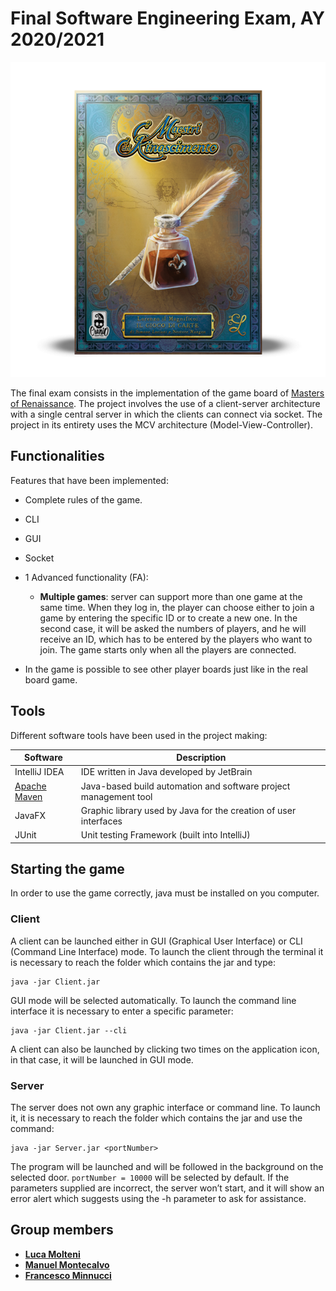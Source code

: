 # Final Software Engineering Exam, AY 2020/2021
![alt text](src/main/resources/images/Masters-of-Renaissance.png)


The final exam consists in the implementation of the game board of [Masters of Renaissance](http://www.craniocreations.it/prodotto/masters-of-renaissance/). 
The project involves the use of a client-server architecture with a single central server in 
which the clients can connect via socket. The project in its entirety uses the MCV architecture 
(Model-View-Controller).

## Functionalities
Features that have been implemented:
- Complete rules of the game.
- CLI
- GUI
- Socket
- 1 Advanced functionality (FA):
  - **Multiple games**: server can support more than one game at the same time.
    When they log in, the player can choose either to join a game by entering 
    the specific ID or to create a new one. In the second case, it will be asked 
    the numbers of players, and he will receive an ID, which has to be entered by 
    the players who want to join. The game starts only when all the players are connected. 

- In the game is possible to see other player boards just like in the real board game.

## Tools
Different software tools have been used in the project making:

|Software|Description|
|-------------|-----|
|IntelliJ IDEA| IDE written in Java developed by JetBrain|
|[Apache Maven](https://maven.apache.org)|Java-based build automation and software project management tool|
|JavaFX|Graphic library used by Java for the creation of user interfaces|
|JUnit|Unit testing Framework (built into IntelliJ)|


## Starting the game
In order to use the game correctly, java must be installed on you computer.

### Client
A client can be launched either in GUI (Graphical User Interface) or CLI 
(Command Line Interface) mode. To launch the client through the terminal 
it is necessary to reach the folder which contains the jar and type:
``` 
java -jar Client.jar
```
GUI mode will be selected automatically. To launch the command line 
interface it is necessary to enter a specific parameter:
```
java -jar Client.jar --cli
```
A client can also be launched by clicking two times on 
the application icon, in that case, it will be launched in GUI mode.
### Server
The server does not own any graphic interface or command line. 
To launch it, it is necessary to reach the folder which contains the jar and use the command:
```
java -jar Server.jar <portNumber>
```
The program will be launched and will be followed in the background on the selected door.
``portNumber = 10000`` will be selected by default. If the parameters supplied are incorrect,
the server won’t start, and it will show an error alert which suggests using the -h parameter to ask for assistance.

## Group members
- **[Luca Molteni](https://github.com/molteniluca)**
- **[Manuel Montecalvo](https://github.com/ManuelMontecalvo)**
- **[Francesco Minnucci](https://github.com/FrancescoMinnucci)**
